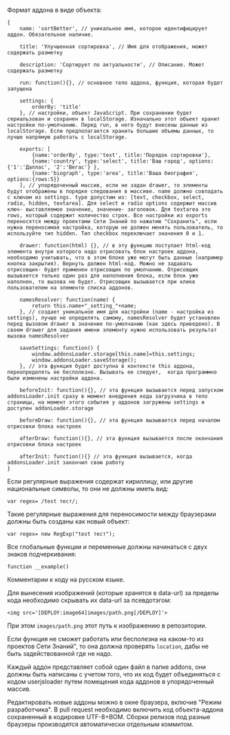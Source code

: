 ﻿Формат аддона в виде объекта:  

    {
        name: 'sortBetter', // уникальное имя, которое идентифицирует аддон. Обязательное наличие.
        
        title: 'Улучшенная сортировка', // Имя для отображения, может содержать разметку
        
        description: 'Сортирует по актуальности', // Описание. Может содержать разметку
        
        run: function(){}, // основное тело аддона, функция, которая будет запущена
        
        settings: {
            orderBy: 'title'
        }, // настройки, объект JavaScript. При сохранении будет сериальзован и сохранен в localStorage. Изначально этот объект хранит настройки по-умолчанию. Перед run, в него будут внесены данные из localStorage. Если предполагается хранить большие объемы данных, то лучше напрямую работать с localStorage.
        
        exports: [
            {name:'orderBy', type:'text', title:'Порядок сортировки'},
            {name:'country', type:'select', title:'Ваш город', options:{'1':'Даллас', '2':'Вегас'} },
            {name:'biograph', type:'area', title:'Ваша биография', options:{rows:5}}
        ], // упорядоченный массив, если не задан drawer, то элементы будут отображены в порядке следования в массиве. name должно совпадать с ключом из settings. type допустим из: [text, checkbox, select, radio, hidden, textarea]. Для select и radio options содержит массив ключ- выставляемое значение, значение- заголовок. Для textarea это rows, который содержит количество строк. Все настройки из exports переносятся между проектами Сети Знаний по нажатию "Сохранить", если нужна переносимая настройка, которую не должен менять пользователь, то используйте тип hidden. Тип checkbox переключает значения 0 и 1.
        
        drawer: function(html) {}, // в эту функцию поступает html-код элемента внутри которого надо отрисовать блок настроек аддона, необходимо учитывать, что в этом блоке уже могут быть данные (например кнопка закрытия). Вернуть должен html-код. Можно не задавать отрисовщик- будет применен отрисовщик по умолчанию. Отрисовщик вызывается только один раз для наполнения блока, если блок уже наполнен, то вызова не будет. Отрисовщик вызывается при клике пользователем на элементе списка аддонов.
        
        namesResolver: function(name) {
            return this.name+"_setting_"+name;
        }, // создает уникальное имя для настройки (name - настройка из settings), лучше не определять самому, namesResolver будет установлен перед вызовом drawer в значение по-умолчанию (как здесь приведено). В своем drawer для задания имени элементу нужно использовать результат вызова namesResolver
        
        saveSettings: function() {
            window.addonsLoader.storage[this.name]=this.settings;
            window.addonsLoader.saveStorage();
        }, // эта функция будет доступна в контексте this аддона, переопределять ее бесполезно. Вызывать ее следует,  когда программно были изменены настройки аддона. 
        
        beforeInit: function(){}, // эта функция вызывается перед запуском addonsLoader.init сразу в момент внедрения кода загрузчика в тело страницы, на момент этого события у аддонов загружены settings и доступен addonLoader.storage
        
        beforeDraw: function(){}, // эта функция вызывается перед началом отрисовки блока настроек
        
        afterDraw: function(){}, // эта функция вызывается после окончания отрисовки блока настроек
        
        afterInit: function(){} // эта функция вызывается, когда addonsLoader.init закончил свою работу
    }      

Если регулярные выражения содержат кириллицу, или другие национальные символы, то они не должны иметь вид:  

    var regex= /test тест/;
Такие регулярные выражения для переносимости между браузерами должны быть созданы как новый объект:  

    var regex= new RegExp("test тест");

Все глобальные функции  и переменные должны начинаться с двух знаков подчеркивания:  

    function __example()

Комментарии к коду на русском языке.  

Для вынесения изображений (которые хранятся в data-url) за  пределы кода необходимо скрывать их data-url за псевдотэгом:  

    <img src='[DEPLOY:image64]images/path.png[/DEPLOY]'>
При этом `images/path.png` этот путь к изображению в репозитории.  

Если функция не сможет работать или бесполезна на каком-то из проектов Сети Знаний", то она должна проверять `location`, дабы не быть задействованной где не надо.  

Каждый аддон представляет собой один файл в папке addons, они должны быть  написаны с учетом того, что их код будет объединяться с кодом userjsloader путем помещения кода аддонов в упорядоченный массив.  
    
Редактировать новые аддоны можно в окне браузера, включив "Режим разработчика". В pull request необходимо включить код объекта-аддона сохраненный в кодировке UTF-8+BOM. Сборки релизов под разные браузеры производятся автоматически отдельным коммитом.

